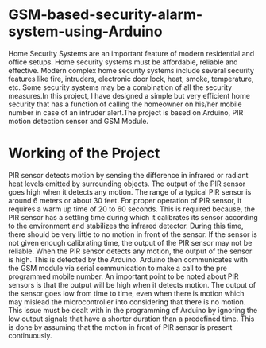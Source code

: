 # GSM-based-security-alarm-system-using-Arduino
Home Security Systems are an important feature of modern residential and office setups. Home security systems must be affordable, reliable and effective.
Modern complex home security systems include several security features like fire, intruders, electronic door lock, heat, smoke, temperature, etc. Some security systems may be a combination of all the security measures.In this project, I have designed a simple but very efficient home security that has a function of calling the homeowner on his/her mobile number in case of an intruder alert.The project is based on Arduino, PIR motion detection sensor and GSM Module.
# Working of the Project
PIR sensor detects motion by sensing the difference in infrared or radiant heat levels emitted by surrounding objects. The output of the PIR sensor goes high when it detects any motion. The range of a typical PIR sensor is around 6 meters or about 30 feet. For proper operation of PIR sensor, it requires a warm up time of 20 to 60 seconds. This is required because, the PIR sensor has a settling time during which it calibrates its sensor according to the environment and stabilizes the infrared detector. During this time, there should be very little to no motion in front of the sensor. If the sensor is not given enough calibrating time, the output of the PIR sensor may not be reliable.
When the PIR sensor detects any motion, the output of the sensor is high. This is detected by the Arduino. Arduino then communicates with the GSM module via serial communication to make a call to the pre programmed mobile number.
An important point to be noted about PIR sensors is that the output will be high when it detects motion. The output of the sensor goes low from time to time, even when there is motion which may mislead the microcontroller into considering that there is no motion.
This issue must be dealt with in the programming of Arduino by ignoring the low output signals that have a shorter duration than a predefined time. This is done by assuming that the motion in front of PIR sensor is present continuously.
